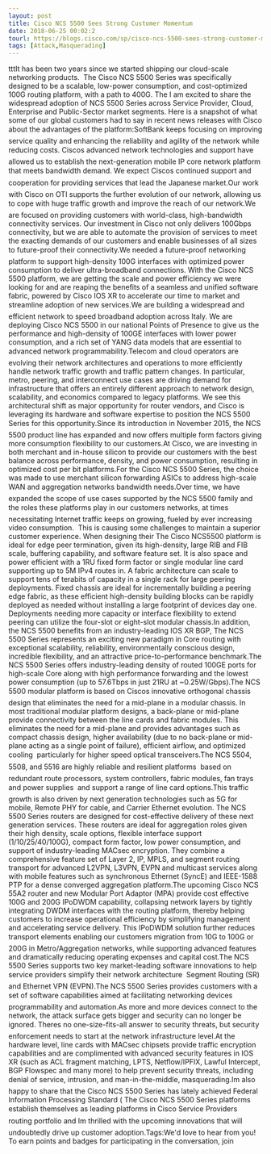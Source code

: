 ```yaml
---
layout: post
title: Cisco NCS 5500 Sees Strong Customer Momentum
date: 2018-06-25 00:02:2
tourl: https://blogs.cisco.com/sp/cisco-ncs-5500-sees-strong-customer-momentum
tags: [Attack,Masquerading]
---
```

tttIt has been two years since we started shipping our cloud-scale networking products.  The Cisco NCS 5500 Series was specifically designed to be a scalable, low-power consumption, and cost-optimized 100G routing platform, with a path to 400G. The I am excited to share the widespread adoption of NCS 5500 Series across Service Provider, Cloud, Enterprise and Public-Sector market segments. Here is a snapshot of what some of our global customers had to say in recent news releases with Cisco about the advantages of the platform:SoftBank keeps focusing on improving service quality and enhancing the reliability and agility of the network while reducing costs. Ciscos advanced network technologies and support have allowed us to establish the next-generation mobile IP core network platform that meets bandwidth demand. We expect Ciscos continued support and cooperation for providing services that lead the Japanese market.Our work with Cisco on OTI supports the further evolution of our network, allowing us to cope with huge traffic growth and improve the reach of our network.We are focused on providing customers with world-class, high-bandwidth connectivity services. Our investment in Cisco not only delivers 100Gbps connectivity, but we are able to automate the provision of services to meet the exacting demands of our customers and enable businesses of all sizes to future-proof their connectivity.We needed a future-proof networking platform to support high-density 100G interfaces with optimized power consumption to deliver ultra-broadband connections. With the Cisco NCS 5500 platform, we are getting the scale and power efficiency we were looking for and are reaping the benefits of a seamless and unified software fabric, powered by Cisco IOS XR to accelerate our time to market and streamline adoption of new services.We are building a widespread and efficient network to speed broadband adoption across Italy. We are deploying Cisco NCS 5500 in our national Points of Presence to give us the performance and high-density of 100GE interfaces with lower power consumption, and a rich set of YANG data models that are essential to advanced network programmability.Telecom and cloud operators are evolving their network architectures and operations to more efficiently handle network traffic growth and traffic pattern changes. In particular, metro, peering, and interconnect use cases are driving demand for infrastructure that offers an entirely different approach to network design, scalability, and economics compared to legacy platforms. We see this architectural shift as major opportunity for router vendors, and Cisco is leveraging its hardware and software expertise to position the NCS 5500 Series for this opportunity.Since its introduction in November 2015, the NCS 5500 product line has expanded and now offers multiple form factors giving more consumption flexibility to our customers.At Cisco, we are investing in both merchant and in-house silicon to provide our customers with the best balance across performance, density, and power consumption, resulting in optimized cost per bit platforms.For the Cisco NCS 5500 Series, the choice was made to use merchant silicon forwarding ASICs to address high-scale WAN and aggregation networks bandwidth needs.Over time, we have expanded the scope of use cases supported by the NCS 5500 family and the roles these platforms play in our customers networks, at times necessitating Internet traffic keeps on growing, fueled by ever increasing video consumption.  This is causing some challenges to maintain a superior customer experience. When designing their The Cisco NCS5500 platform is ideal for edge peer termination, given its high-density, large RIB and FIB scale, buffering capability, and software feature set. It is also space and power efficient with a 1RU fixed form factor or single modular line card supporting up to 5M IPv4 routes in. A fabric architecture can scale to support tens of terabits of capacity in a single rack for large peering deployments. Fixed chassis are ideal for incrementally building a peering edge fabric, as these efficient high-density building blocks can be rapidly deployed as needed without installing a large footprint of devices day one. Deployments needing more capacity or interface flexibility to extend peering can utilize the four-slot or eight-slot modular chassis.In addition, the NCS 5500 benefits from an industry-leading IOS XR BGP, The NCS 5500 Series represents an exciting new paradigm in Core routing with exceptional scalability, reliability, environmentally conscious design, incredible flexibility, and an attractive price-to-performance benchmark.The NCS 5500 Series offers industry-leading density of routed 100GE ports for high-scale Core along with high performance forwarding and the lowest power consumption (up to 57.6Tbps in just 21RU at ~0.25W/Gbps).The NCS 5500 modular platform is based on Ciscos innovative orthogonal chassis design that eliminates the need for a mid-plane in a modular chassis. In most traditional modular platform designs, a back-plane or mid-plane provide connectivity between the line cards and fabric modules. This eliminates the need for a mid-plane and provides advantages such as compact chassis design, higher availability (due to no back-plane or mid-plane acting as a single point of failure), efficient airflow, and optimized cooling  particularly for higher speed optical transceivers.The NCS 5504, 5508, and 5516 are highly reliable and resilient platforms  based on redundant route processors, system controllers, fabric modules, fan trays and power supplies  and support a range of line card options.This traffic growth is also driven by next generation technologies such as 5G for mobile, Remote PHY for cable, and Carrier Ethernet evolution. The NCS 5500 Series routers are designed for cost-effective delivery of these next generation services. These routers are ideal for aggregation roles given their high density, scale options, flexible interface support (1/10/25/40/100G), compact form factor, low power consumption, and support of industry-leading MACsec encryption. They combine a comprehensive feature set of Layer 2, IP, MPLS, and segment routing transport for advanced L2VPN, L3VPN, EVPN and multicast services along with mobile features such as synchronous Ethernet (SyncE) and IEEE-1588 PTP for a dense converged aggregation platform.The upcoming Cisco NCS 55A2 router and new Modular Port Adaptor (MPA) provide cost effective 100G and 200G IPoDWDM capability, collapsing network layers by tightly integrating DWDM interfaces with the routing platform, thereby helping customers to increase operational efficiency by simplifying management and accelerating service delivery. This IPoDWDM solution further reduces transport elements enabling our customers migration from 10G to 100G or 200G in Metro/Aggregation networks, while supporting advanced features and dramatically reducing operating expenses and capital cost.The NCS 5500 Series supports two key market-leading software innovations to help service providers simplify their network architecture  Segment Routing (SR) and Ethernet VPN (EVPN).The NCS 5500 Series provides customers with a set of software capabilities aimed at facilitating networking devices programmability and automation.As more and more devices connect to the network, the attack surface gets bigger and security can no longer be ignored. Theres no one-size-fits-all answer to security threats, but security enforcement needs to start at the network infrastructure level.At the hardware level, line cards with MACsec chipsets provide traffic encryption capabilities and are complimented with advanced security features in IOS XR (such as ACL fragment matching, LPTS, Netflow/IPFIX, Lawful Intercept, BGP Flowspec and many more) to help prevent security threats, including denial of service, intrusion, and man-in-the-middle, masquerading.Im also happy to share that the Cisco NCS 5500 Series has lately achieved Federal Information Processing Standard ( The Cisco NCS 5500 Series platforms establish themselves as leading platforms in Cisco Service Providers routing portfolio and Im thrilled with the upcoming innovations that will undoubtedly drive up customer adoption.Tags:We'd love to hear from you! To earn points and badges for participating in the conversation, join 